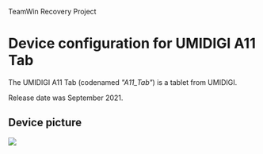 TeamWin Recovery Project

Device configuration for UMIDIGI A11 Tab
=========================================

The UMIDIGI A11 Tab (codenamed _"A11_Tab"_) is a tablet from UMIDIGI.

Release date was September 2021.

## Device picture
<img src="https://cdn-files.kimovil.com/default/0006/54/thumb_553705_default_big.jpg"/>
